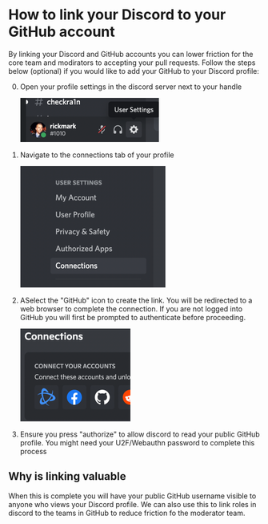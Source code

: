 # How to link your Discord to your GitHub account

By linking your Discord and GitHub accounts you can lower friction for the core team and modirators to accepting your
pull requests.  Follow the steps below (optional) if you would like to add your GitHub to your Discord profile:

0. Open your profile settings in the discord server next to your handle

   ![Profile Settings](assets/images/profile_settings.png)
1. Navigate to the connections tab of your profile

   ![Connections Tab](assets/images/connections_tab.png)
2. ASelect the "GitHub" icon to create the link.  You will be
   redirected to a web browser to complete the connection.  If you are not logged into GitHub you will first be prompted
   to authenticate before proceeding.

   ![GitHub Connection](assets/images/github_connection.png)
3. Ensure you press "authorize" to allow discord to read your public GitHub profile.  You might need your U2F/Webauthn
   password to complete this process

## Why is linking valuable

When this is complete you will have your public GitHub username visible to anyone who views your Discord profile. We
can also use this to link roles in discord to the teams in GitHub to reduce friction fo the moderator team.
